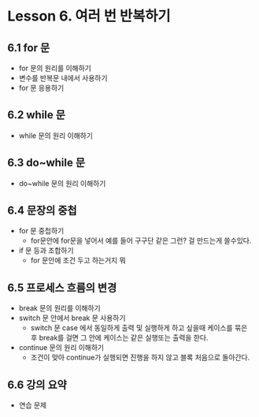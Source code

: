# Lesson 6. 여러 번 반복하기
## 6.1 for 문
- for 문의 원리를 이해하기
- 변수를 반복문 내에서 사용하기
- for 문 응용하기
## 6.2 while 문
- while 문의 원리 이해하기
## 6.3 do~while 문
- do~while 문의 원리 이해하기
## 6.4 문장의 중첩
- for 문 중첩하기
  - for문안에 for문을 넣어서 예를 들어 구구단 같은 그런? 걸 만드는게 쓸수있다.
- if 문 등과 조합하기
  - for 문안에 조건 두고 하는거지 뭐
## 6.5 프로세스 흐름의 변경
- break 문의 원리를 이해하기
- switch 문 안에서 break 문 사용하기
  - switch 문 case 에서 동일하게 출력 및 실행하게 하고 싶을때 케이스를 묶은 후 break를 걸면 그 안에 케이스는 같은 실행또는 출력을 한다.
- continue 문의 원리 이해하기
   - 조건이 맞아 continue가 실행되면 진행을 하지 않고 블록 처음으로 돌아간다.
## 6.6 강의 요약
- 연습 문제